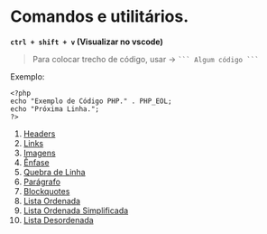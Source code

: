 # Comandos e utilitários. 
**`ctrl + shift + v` (Visualizar no vscode)**

> Para colocar trecho de código, usar -> ` ``` Algum código ``` `

Exemplo:
```
<?php
echo "Exemplo de Código PHP." . PHP_EOL;
echo "Próxima Linha.";
?>
```

01. [Headers](1-Cabecalho)
00. [Links](2-Links)
00. [Imagens](3-Imagens)
00. [Ênfase](4-Enfase)
00. [Quebra de Linha](5-Quebra-Linha)
00. [Parágrafo](6-Paragrafo)
00. [Blockquotes](7-Blockquotes)
00. [Lista Ordenada](8-Lista_Ordenada)
00. [Lista Ordenada Simplificada](9-Lista_Ordenada_Simplificada)
00. [Lista Desordenada](10-Lista_Desordenada)